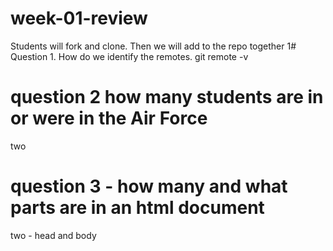 # week-01-review
Students will fork and clone. Then we will add to the repo together
1# Question 1. How do we identify the remotes.
git remote -v 
# question 2 how many students are in or were in the Air Force
two
# question 3 - how many and what parts are in an html document
two - head and body
